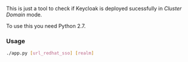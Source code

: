 
This is just a tool to check if Keycloak is deployed sucessfully in *Cluster Domain* mode. 

To use this you need Python 2.7. 


### Usage

```sh
./app.py [url_redhat_sso] [realm]
```

